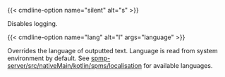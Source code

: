 {{< cmdline-option name="silent" alt="s" >}}

Disables logging.

{{< cmdline-option name="lang" alt="l" args="language" >}}

Overrides the language of outputted text. Language is read from system environment by default. See [spmp-server/src/nativeMain/kotlin/spms/localisation](https://github.com/toasterofbread/spmp-server/tree/main/src/nativeMain/kotlin/spms/localisation) for available languages.
